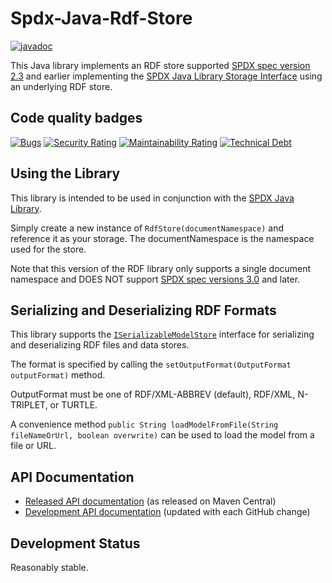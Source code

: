 # Spdx-Java-Rdf-Store

[![javadoc](https://javadoc.io/badge2/org.spdx/spdx-rdf-store/javadoc.svg)](https://javadoc.io/doc/org.spdx/spdx-rdf-store)
 
This Java library implements an RDF store supported [SPDX spec version 2.3][spdx2.3] and earlier implementing the [SPDX Java Library Storage Interface][storage] using an underlying RDF store.

[spdx2.3]: https://spdx.github.io/spdx-spec/v2.3/
[storage]: https://github.com/spdx/Spdx-Java-Library#storage-interface

## Code quality badges

[![Bugs](https://sonarcloud.io/api/project_badges/measure?project=spdx-rdf-store&metric=bugs)](https://sonarcloud.io/dashboard?id=spdx-rdf-store)
[![Security Rating](https://sonarcloud.io/api/project_badges/measure?project=spdx-rdf-store&metric=security_rating)](https://sonarcloud.io/dashboard?id=spdx-rdf-store)
[![Maintainability Rating](https://sonarcloud.io/api/project_badges/measure?project=spdx-rdf-store&metric=sqale_rating)](https://sonarcloud.io/dashboard?id=spdx-rdf-store)
[![Technical Debt](https://sonarcloud.io/api/project_badges/measure?project=spdx-rdf-store&metric=sqale_index)](https://sonarcloud.io/dashboard?id=spdx-rdf-store)

## Using the Library

This library is intended to be used in conjunction with the [SPDX Java Library](https://github.com/spdx/Spdx-Java-Library).

Simply create a new instance of `RdfStore(documentNamespace)` and reference it as your storage.  The documentNamespace is the namespace used for the store.

Note that this version of the RDF library only supports a single document namespace and DOES NOT support [SPDX spec versions 3.0][spdx3.0] and later.

[spdx3.0]: https://spdx.github.io/spdx-spec/v3.0/

## Serializing and Deserializing RDF Formats

This library supports the [`ISerializableModelStore`][ISerializableModelStore] interface for serializing and deserializing RDF files and data stores.

The format is specified by calling the `setOutputFormat(OutputFormat outputFormat)` method.

OutputFormat must be one of RDF/XML-ABBREV (default), RDF/XML, N-TRIPLET, or TURTLE.

A convenience method `public String loadModelFromFile(String fileNameOrUrl, boolean overwrite)` can be used to load the model from a file or URL.

[ISerializableModelStore]: https://spdx.github.io/spdx-java-core/org/spdx/storage/ISerializableModelStore.html

## API Documentation

- [Released API documentation](https://www.javadoc.io/doc/org.spdx/spdx-rdf-store) (as released on Maven Central)
- [Development API documentation](https://spdx.github.io/spdx-java-rdf-store/) (updated with each GitHub change)

## Development Status

Reasonably stable.
